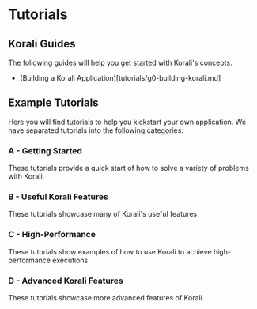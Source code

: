 # Tutorials

## Korali Guides

The following guides will help you get started with Korali's concepts.

+ (Building a Korali Application)[tutorials/g0-building-korali.md]

## Example Tutorials

Here you will find tutorials to help you kickstart your own application. We have separated tutorials into the following categories:

### A - Getting Started

These tutorials provide a quick start of how to solve a variety of problems with Korali.

<!--- Tutorials A List --->

### B - Useful Korali Features

These tutorials showcase many of Korali's useful features.

<!--- Tutorials B List --->

### C - High-Performance

These tutorials show examples of how to use Korali to achieve high-performance executions.

<!--- Tutorials C List --->

### D - Advanced Korali Features

These tutorials showcase more advanced features of Korali.

<!--- Tutorials D List --->
